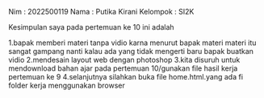Nim : 2022500119
Nama : Putika Kirani
Kelompok : SI2K

Kesimpulan saya pada pertemuan ke 10 ini adalah 

1.bapak memberi materi tanpa vidio karna menurut bapak materi materi itu sangat gampang nanti kalau ada yang tidak mengerti baru bapak buatkan vidio 
2.mendesain layout web dengan photoshop 
3.kita disuruh untuk mendownload bahan ajar pada pertemuan 10/gunakan file hasil kerja pertemuan ke 9
4.selanjutnya silahkan buka file home.html.yang ada fi folder kerja menggunakan browser
